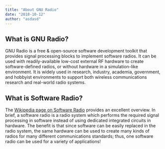 ```yaml
---
title: "About GNU Radio"
date: "2018-10-12"
author: "asdasd"
---
```


## What is GNU Radio?

GNU Radio is a free & open-source software development toolkit that provides signal processing blocks to implement software radios. It can be used with readily-available low-cost external RF hardware to create software-defined radios, or without hardware in a simulation-like environment. It is widely used in research, industry, academia, government, and hobbyist environments to support both wireless communications research and real-world radio systems.

## What is Software Radio?
The [Wikipedia page on Software Radio](https://en.wikipedia.org/wiki/Software-defined_radio) provides an excellent overview. In brief, a software radio is a radio system which performs the required signal processing in software instead of using dedicated integrated circuits in hardware. The benefit is that since software can be easily replaced in the radio system, the same hardware can be used to create many kinds of radios for many different communications&nbsp;standards; thus, one software radio can be used for a variety of applications!
